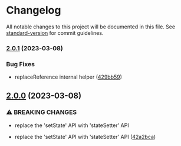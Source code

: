 # Changelog

All notable changes to this project will be documented in this file. See [standard-version](https://github.com/conventional-changelog/standard-version) for commit guidelines.

### [2.0.1](https://github.com/pureliani/react-controller/compare/v2.0.0...v2.0.1) (2023-03-08)


### Bug Fixes

* replaceReference internal helper ([429bb59](https://github.com/pureliani/react-controller/commit/429bb594e0b16ecc6299fef01125cf9cd72b2a2d))

## [2.0.0](https://github.com/pureliani/react-controller/compare/v1.2.0...v2.0.0) (2023-03-08)


### ⚠ BREAKING CHANGES

* replace the 'setState' API with 'stateSetter' API

* replace the 'setState' API with 'stateSetter' API ([42a2bca](https://github.com/pureliani/react-controller/commit/42a2bca2b0b231e7857bf19687840527ddf17f97))
